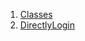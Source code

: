 

1. [Classes](widgets_directly_login/widgets_directly_login-library.html#classes)
2. [DirectlyLogin](widgets_directly_login/DirectlyLogin-class.html)
